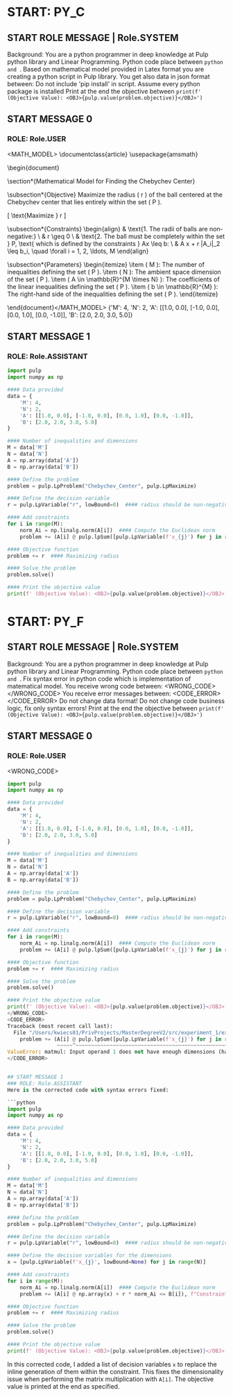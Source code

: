 # START: PY_C 
## START ROLE MESSAGE | Role.SYSTEM 
Background: You are a python programmer in deep knowledge at Pulp python library and Linear Programming. Python code place between ```python and ```. Based on mathematical model provided in Latex format you are creating a python script in Pulp library. You get also data in json format between: <DATA></DATA> Do not include 'pip install' in script. Assume every python package is installed Print at the end the objective between <OBJ></OBJ> `print(f' (Objective Value): <OBJ>{pulp.value(problem.objective)}</OBJ>')` 
## START MESSAGE 0 
### ROLE: Role.USER
<MATH_MODEL>
\documentclass{article}
\usepackage{amsmath}

\begin{document}

\section*{Mathematical Model for Finding the Chebychev Center}

\subsection*{Objective}
Maximize the radius \( r \) of the ball centered at the Chebychev center that lies entirely within the set \( P \).

\[
\text{Maximize } r
\]

\subsection*{Constraints}
\begin{align}
& \text{1. The radii of balls are non-negative:} \\
& r \geq 0 \\
& \text{2. The ball must be completely within the set } P, \text{ which is defined by the constraints } Ax \leq b: \\
& A x + r \|A_i\|_2 \leq b_i, \quad \forall i = 1, 2, \ldots, M
\end{align}

\subsection*{Parameters}
\begin{itemize}
    \item \( M \): The number of inequalities defining the set \( P \).
    \item \( N \): The ambient space dimension of the set \( P \).
    \item \( A \in \mathbb{R}^{M \times N} \): The coefficients of the linear inequalities defining the set \( P \).
    \item \( b \in \mathbb{R}^{M} \): The right-hand side of the inequalities defining the set \( P \).
\end{itemize}

\end{document}</MATH_MODEL>
<DATA>
{'M': 4, 'N': 2, 'A': [[1.0, 0.0], [-1.0, 0.0], [0.0, 1.0], [0.0, -1.0]], 'B': [2.0, 2.0, 3.0, 5.0]}</DATA>


## START MESSAGE 1 
### ROLE: Role.ASSISTANT
```python
import pulp
import numpy as np

#### Data provided
data = {
    'M': 4,
    'N': 2,
    'A': [[1.0, 0.0], [-1.0, 0.0], [0.0, 1.0], [0.0, -1.0]],
    'B': [2.0, 2.0, 3.0, 5.0]
}

#### Number of inequalities and dimensions
M = data['M']
N = data['N']
A = np.array(data['A'])
B = np.array(data['B'])

#### Define the problem
problem = pulp.LpProblem("Chebychev_Center", pulp.LpMaximize)

#### Define the decision variable
r = pulp.LpVariable("r", lowBound=0)  #### radius should be non-negative

#### Add constraints
for i in range(M):
    norm_Ai = np.linalg.norm(A[i])  #### Compute the Euclidean norm
    problem += (A[i] @ pulp.lpSum([pulp.LpVariable(f'x_{j}') for j in range(N)]) + r * norm_Ai <= B[i]), f"Constraint_{i+1}"

#### Objective function
problem += r  #### Maximizing radius

#### Solve the problem
problem.solve()

#### Print the objective value
print(f' (Objective Value): <OBJ>{pulp.value(problem.objective)}</OBJ>')
```

# START: PY_F 
## START ROLE MESSAGE | Role.SYSTEM 
Background: You are a python programmer in deep knowledge at Pulp python library and Linear Programming. Python code place between ```python and ```. Fix syntax error in python code which is implementation of matematical model. You receive wrong code between: <WRONG_CODE></WRONG_CODE> You receive error messages between: <CODE_ERROR></CODE_ERROR> Do not change data format! Do not change code business logic, fix only syntax errors! Print at the end the objective between <OBJ></OBJ> `print(f' (Objective Value): <OBJ>{pulp.value(problem.objective)}</OBJ>')` 
## START MESSAGE 0 
### ROLE: Role.USER
<WRONG_CODE>
```python
import pulp
import numpy as np

#### Data provided
data = {
    'M': 4,
    'N': 2,
    'A': [[1.0, 0.0], [-1.0, 0.0], [0.0, 1.0], [0.0, -1.0]],
    'B': [2.0, 2.0, 3.0, 5.0]
}

#### Number of inequalities and dimensions
M = data['M']
N = data['N']
A = np.array(data['A'])
B = np.array(data['B'])

#### Define the problem
problem = pulp.LpProblem("Chebychev_Center", pulp.LpMaximize)

#### Define the decision variable
r = pulp.LpVariable("r", lowBound=0)  #### radius should be non-negative

#### Add constraints
for i in range(M):
    norm_Ai = np.linalg.norm(A[i])  #### Compute the Euclidean norm
    problem += (A[i] @ pulp.lpSum([pulp.LpVariable(f'x_{j}') for j in range(N)]) + r * norm_Ai <= B[i]), f"Constraint_{i+1}"

#### Objective function
problem += r  #### Maximizing radius

#### Solve the problem
problem.solve()

#### Print the objective value
print(f' (Objective Value): <OBJ>{pulp.value(problem.objective)}</OBJ>')```
</WRONG_CODE>
<CODE_ERROR>
Traceback (most recent call last):
  File "/Users/kwiecs01/PrivProjects/MasterDegreeV2/src/experiment_1/experiment_11/3/6/python_code0.py", line 27, in <module>
    problem += (A[i] @ pulp.lpSum([pulp.LpVariable(f'x_{j}') for j in range(N)]) + r * norm_Ai <= B[i]), f"Constraint_{i+1}"
                ~~~~~^~~~~~~~~~~~~~~~~~~~~~~~~~~~~~~~~~~~~~~~~~~~~~~~~~~~~~~~~~~
ValueError: matmul: Input operand 1 does not have enough dimensions (has 0, gufunc core with signature (n?,k),(k,m?)->(n?,m?) requires 1)
</CODE_ERROR>


## START MESSAGE 1 
### ROLE: Role.ASSISTANT
Here is the corrected code with syntax errors fixed:

```python
import pulp
import numpy as np

#### Data provided
data = {
    'M': 4,
    'N': 2,
    'A': [[1.0, 0.0], [-1.0, 0.0], [0.0, 1.0], [0.0, -1.0]],
    'B': [2.0, 2.0, 3.0, 5.0]
}

#### Number of inequalities and dimensions
M = data['M']
N = data['N']
A = np.array(data['A'])
B = np.array(data['B'])

#### Define the problem
problem = pulp.LpProblem("Chebychev_Center", pulp.LpMaximize)

#### Define the decision variable
r = pulp.LpVariable("r", lowBound=0)  #### radius should be non-negative

#### Define the decision variables for the dimensions
x = [pulp.LpVariable(f'x_{j}', lowBound=None) for j in range(N)]

#### Add constraints
for i in range(M):
    norm_Ai = np.linalg.norm(A[i])  #### Compute the Euclidean norm
    problem += (A[i] @ np.array(x) + r * norm_Ai <= B[i]), f"Constraint_{i+1}"

#### Objective function
problem += r  #### Maximizing radius

#### Solve the problem
problem.solve()

#### Print the objective value
print(f' (Objective Value): <OBJ>{pulp.value(problem.objective)}</OBJ>')
``` 

In this corrected code, I added a list of decision variables `x` to replace the inline generation of them within the constraint. This fixes the dimensionality issue when performing the matrix multiplication with `A[i]`. The objective value is printed at the end as specified.

